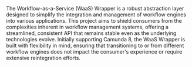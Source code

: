 The Workflow-as-a-Service (WaaS) Wrapper is a robust abstraction layer designed to simplify the integration and management of workflow engines into various applications. This project aims to shield consumers from the complexities inherent in workflow management systems, offering a streamlined, consistent API that remains stable even as the underlying technologies evolve. Initially supporting Camunda 8, the WaaS Wrapper is built with flexibility in mind, ensuring that transitioning to or from different workflow engines does not impact the consumer's experience or require extensive reintegration efforts.
